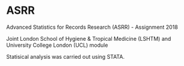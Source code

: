 # ASRR
Advanced Statistics for Records Research (ASRR) - Assignment 2018

Joint London School of Hygiene & Tropical Medicine (LSHTM) and University College London (UCL) module

Statisical analysis was carried out using STATA.
